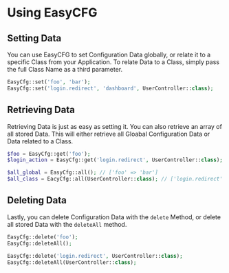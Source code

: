 # Using EasyCFG
<!-- [[TOC]] -->

## Setting Data

You can use EasyCFG to set Configuration Data globally, or relate it to a specific Class from your Application. To relate Data to a Class, simply pass the full Class Name as a third parameter.

```php
EasyCfg::set('foo', 'bar');
EasyCfg::set('login.redirect', 'dashboard', UserController::class);
```

## Retrieving Data

Retrieving Data is just as easy as setting it. You can also retrieve an array of all stored Data. This will either retrieve all Gloabal Configuration Data or Data related to a Class.

```php
$foo = EasyCfg::get('foo');
$login_action = EasyCfg::get('login.redirect', UserController::class);

$all_global = EasyCfg::all(); // ['foo' => 'bar']
$all_class = EacyCfg::all(UserController::class); // ['login.redirect' => 'dashboard']
```

## Deleting Data

Lastly, you can delete Configuration Data with the `delete` Method, or delete all stored Data with the `deleteAll` method.

```php
EasyCfg::delete('foo');
EasyCfg::deleteAll();

EasyCfg::delete('login.redirect', UserController::class);
EasyCfg::deleteAll(UserController::class);
```

